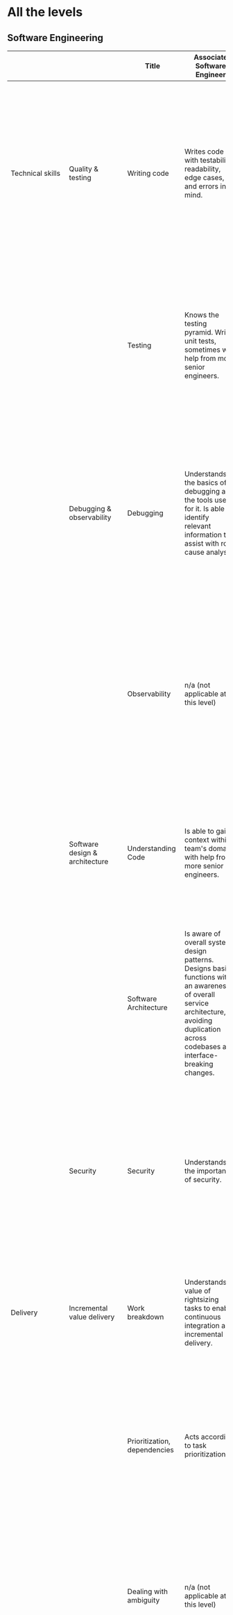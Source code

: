 # All the levels

 
## Software Engineering

|                  	|                                	| Title                                	| Associate Software Engineer                                                                                                                                                                                                    	| Software Engineer                                                                                                                                                                                                                                                                                                                  	| Senior Software Engineer                                                                                                                                                                                                                                                                                                                  	| Staff Software Engineer                                                                                                                                                                                                                                                                                                                                                  	|
|------------------	|--------------------------------	|--------------------------------------	|--------------------------------------------------------------------------------------------------------------------------------------------------------------------------------------------------------------------------------	|------------------------------------------------------------------------------------------------------------------------------------------------------------------------------------------------------------------------------------------------------------------------------------------------------------------------------------	|-------------------------------------------------------------------------------------------------------------------------------------------------------------------------------------------------------------------------------------------------------------------------------------------------------------------------------------------	|--------------------------------------------------------------------------------------------------------------------------------------------------------------------------------------------------------------------------------------------------------------------------------------------------------------------------------------------------------------------------	|
| Technical skills 	| Quality & testing              	| Writing code                         	| Writes code with testability, readability, edge cases, and errors in mind.                                                                                                                                                     	| Consistently writes functions that are easily testable, easily understood by other developers, and accounts for edge cases and errors. Uses docstrings effectively.                                                                                                                                                                	| Consistently writes production-ready code that is easily testable, easily understood by other developers, and accounts for edge cases and errors. Understands when it is appropriate to leave comments, but biases towards self-documenting code.                                                                                         	| Consistently writes production-ready code that is easily testable, easily understood by other developers, and accounts for edge cases and errors. Understands when it is appropriate to leave comments, but biases towards self-documenting code.                                                                                                                        	|
|                  	|                                	| Testing                              	| Knows the testing pyramid. Writes unit tests, sometimes with help from more senior engineers.                                                                                                                                  	| Understands the testing pyramid, writes unit tests in accordance with it, as well as higher level tests with help from more senior engineers. Always tests expected edge cases and errors as well as the happy path.                                                                                                               	| Understands the testing pyramid, and writes unit tests as well as higher level tests in accordance with it. Always writes tests to handle expected edge cases and errors gracefully, as well as happy paths.                                                                                                                              	| Understands their team's testing approach, and uses quality metrics to identify gaps. Works with their team to recommend solutions that are in accordance with accepted testing frameworks and the testing pyramid.                                                                                                                                                      	|
|                  	| Debugging & observability      	| Debugging                            	| Understands the basics of debugging and the tools used for it. Is able to identify relevant information to assist with root cause analysis.                                                                                    	| Uses a systematic approach to debug issues located within their team's sphere of ownership. Is able to interpret data to build and test proposed solutions to issues identified in root cause analyses.                                                                                                                            	| Proficient at using systematic debugging to diagnose issues located within their team's sphere of ownership. Uses systematic debugging to diagnose cross service issues, and is able to draw informed conclusions sometimes with incomplete data.                                                                                         	| Proficient at using systematic debugging to diagnose all issues within the scope of their domain.                                                                                                                                                                                                                                                                        	|
|                  	|                                	| Observability                        	| n/a (not applicable at this level)                                                                                                                                                                                             	| Is aware of the organization's monitoring philosophy and the operational data for their team’s domain.                                                                                                                                                                                                                             	| Is aware of the organization's monitoring philosophy. Helps tune and change the monitoring on their team accordingly. Is aware of the operational data for their team’s domain and uses it as a basis for suggesting stability and performance improvements.                                                                              	| Drives monitoring work on their team based on the organization's monitoring philosophy. Is aware of the operational data for their team’s domain and uses it as a basis for driving changes to the team's services to achieve stability and performance improvements.                                                                                                    	|
|                  	| Software design & architecture 	| Understanding Code                   	| Is able to gain context within team's domain with help from more senior engineers.                                                                                                                                             	| Understands a portion of the team's domain, can gain sufficient context to work productively in that portion.                                                                                                                                                                                                                      	| Understands their team's domain at a high level and can gather sufficient context to work productively within it. Has expertise in a portion of their team's domain.                                                                                                                                                                      	| Has expertise in their team's domain, including the breadth of services, how they interact, and data flows between systems. Understands adjacent domains as they affect their team.                                                                                                                                                                                      	|
|                  	|                                	| Software Architecture                	| Is aware of overall system design patterns. Designs basic functions with an awareness of overall service architecture, avoiding duplication across codebases and interface-breaking changes.                                   	| Designs functions that are aligned with the overall system design patterns.                                                                                                                                                                                                                                                        	| Consistently designs code that is aligned with the overall system design patterns. Utilizes abstractions and code isolation effectively.                                                                                                                                                                                                  	| Engineers services and systems using well accepted design patterns to allow for iterative, autonomous development and future scaling. Anticipates future use cases and makes design decisions that minimize the cost of future changes.                                                                                                                                  	|
|                  	| Security                       	| Security                             	| Understands the importance of security.                                                                                                                                                                                        	| Understands the importance of security. Utilizes this knowledge to ask more senior engineers for help on making decisions that may have security implications.                                                                                                                                                                     	| Approaches all engineering work with a security lens. Actively looks for security vulnerabilities both in the code and when providing peer reviews.                                                                                                                                                                                       	| Actively works with the security team, as well as their own team, to refine their team's approach to security based on the organization's security strategy. Fosters a security first mindset within their own team, and leads by example.                                                                                                                               	|
| Delivery         	| Incremental value delivery     	| Work breakdown                       	| Understands value of rightsizing tasks to enable continuous integration and incremental delivery.                                                                                                                              	| Before beginning work, ensures that tasks are appropriately sized for continuous integration and incremental delivery with help from teammates and manager.                                                                                                                                                                        	| Reviews tasks critically and ensures they’re appropriately sized for continuous integration and incremental delivery.                                                                                                                                                                                                                     	| Reviews epics and projects critically and ensures they’re appropriately broken down and prioritized, and well understood by the team.                                                                                                                                                                                                                                    	|
|                  	|                                	| Prioritization, dependencies         	| Acts according to task prioritization.                                                                                                                                                                                         	| Understands and acts according to task prioritization. Notes dependencies.                                                                                                                                                                                                                                                         	| Ensures tasks are prioritized correctly, and that dependencies are noted.                                                                                                                                                                                                                                                                 	| Ensures dependencies are noted and well understood by the team, at both the task and epic level. Works within their team to foster a culture of priority setting and urgency in alignment with organizational strategy.                                                                                                                                                  	|
|                  	|                                	| Dealing with ambiguity               	| n/a (not applicable at this level)                                                                                                                                                                                             	| Usually handles risk, change, and uncertainty within their personal scope of work effectively. Usually decides and acts responsibly without having the total picture during routine business, and when in high pressure situations.                                                                                                	| Handles risk, change, and uncertainty within their personal scope of work effectively. Decides and acts responsibly without having the total picture during routine business and when in high pressure situations.                                                                                                                        	| Effectively handles risk, change, and uncertainty within their team. Decides and acts responsibly in their work with their team without having the total picture during routine business, as well as when in high pressure situations.                                                                                                                                   	|
|                  	| Self-organization              	| Reliability, delivery accountability 	| Has daily conversation with the team about the progress of their work. Delivers on commitments with a sense of urgency.                                                                                                        	| Commits to a realistic amount of work, and works with their teammates both to ensure they understand priority and urgency, and to deliver upon them accordingly. Escalates any blockers, delays, and cost ballooning to their team daily. Clarifies expectations with their teammates.                                             	| Ensures their commitments are realistic, understands their priority and urgency, and delivers upon them accordingly. Anticipates and communicates blockers, delays, and cost ballooning for their work before they require escalation. Ensures expectations within their team are clarified between all parties involved.                 	| Anticipates and communicates blockers, delays, and cost ballooning within their team’s projects, before they require escalation. Ensures expectations with their team and external stakeholders are clarified between all parties involved.                                                                                                                              	|
|                  	|                                	| Economic thinking                    	| Understands the importance of weighing cost and value in decision making. Asks more senior engineers for help in applying this type of thinking to their work.                                                                 	| When taking action, weighs cost and value in order to take the most economic action with help from more senior engineers. Sometimes uses this type of thinking to make suggestions to teammates.                                                                                                                                   	| When taking action, weighs cost and value in order to take the most economic action. Uses this thinking in their own work, and to make suggestions to teammates.                                                                                                                                                                          	| When taking action, weighs cost and value in order to take the most economic action. Uses this thinking in their own work, and to foster a culture within their team where people apply economic thinking to make timely decisions.                                                                                                                                      	|
| Communication    	| Feedback                       	| Delivering Feedback                  	| Understands how to deliver praise and constructive feedback in a useful manner.                                                                                                                                                	| Delivers praise and constructive feedback to their team, teammates, and manager in a useful manner.                                                                                                                                                                                                                                	| Delivers praise and constructive feedback to their team, teammates, and manager in a useful manner. Delivers feedback to their team's business stakeholders when opportunities arise.                                                                                                                                                     	| Fosters a culture of delivering praise and constructive feedback within their team and team's respective business stakeholders. Actively demonstrates these behaviours.                                                                                                                                                                                                  	|
|                  	|                                	| Seeking and receiving feedback       	| Actively seeks out feedback from their teammates and manager, and works to use feedback that they receive as a tool for growth.                                                                                                	| Actively seeks out feedback from their teammates and manager, and works to use feedback that they receive as a tool for growth.                                                                                                                                                                                                    	| Actively seeks out feedback from their teammates and manager, and works to use feedback that they receive as a tool for growth.                                                                                                                                                                                                           	| Works within their team and with its business stakeholders to foster a culture of seeking out feedback and using it as a tool for growth. Actively demonstrates these behaviours.                                                                                                                                                                                        	|
|                  	| Communication                  	| Effective communication              	| Communicates effectively, clearly, concisely and in an audience-oriented way, in written and verbal form. Actively listens to others and ensures they are understood. Pays attention to nonverbal communication.               	| Usually communicates effectively, clearly, concisely and in an audience-oriented way in written and verbal form both technical and non technical subjects, to their teammates. Actively listens to others and ensures they are understood. Pays attention to nonverbal communication.                                              	| Communicates effectively, clearly, concisely in written and verbal form both technical and non technical subjects, and in an audience-oriented way. Actively listens to others and ensures they are understood. Pays attention to nonverbal communication.                                                                                	| Is able to communicate effectively with a diverse team. Fosters a culture of clear, concise, effective, audience-oriented communication on their team, ensuring teammates actively listen to others and are understood. Actively demonstrates these behaviours. Pays attention to nonverbal communication.                                                               	|
|                  	|                                	| Knowledge Sharing                    	| Understands their area of work and shares their knowledge frequently with their teammates.                                                                                                                                     	| Understands their work domain, shares their knowledge frequently with their teammates and contributes to their team's documentation. Watches out for opportunities to share knowledge.                                                                                                                                             	| Understands their team's domain, shares their knowledge frequently with their teammates and contributes to their team's documentation. Watches out for opportunities to share knowledge and encourages others to do the same.                                                                                                             	| Fosters a culture of documentation and knowledge sharing within their team and with their team's business stakeholders; actively demonstrates these behaviors.                                                                                                                                                                                                           	|
|                  	| Collaboration                  	| Teamwork                             	| Helps their teammates when requested. Gives or shares credit where due.                                                                                                                                                        	| When requested, helps their teammates overcome obstacles, resolve blockers, and complete work tasks. Gives or shares credit where due.                                                                                                                                                                                             	| Sometimes helps their teammates overcome obstacles, resolve blockers, and complete work tasks. Defaults to training teammates how to solve issues for themselves rather than simply solving the matter on their behalf. Gives or shares credit where due.                                                                                 	| Consistently helps their teammates overcome obstacles, resolve blockers, and complete work tasks. Defaults to training teammates how to solve issues for themselves rather than simply solving the matter on their behalf. Gives or shares credit where due.                                                                                                             	|
|                  	|                                	| Relationship building                	| Works to build strong relationships with their teammates and manager.                                                                                                                                                          	| Works to build strong relationships with their teammates, manager, and product counterpart.                                                                                                                                                                                                                                        	| Works to build strong relationships with their teammates, manager, as well as their teams' relevant business stakeholders.                                                                                                                                                                                                                	| Works to build and improve strong relationships with their teammates, manager, their teams' relevant business stakeholders, and senior engineers across the organization. Leverages relationships to better plan for and position their team.                                                                                                                            	|
|                  	|                                	| Handling disagreement                	| Openly shares their opinions and contributes to discussions in a respectful manner. Works with teammates to resolve disagreement in a healthy manner. Is open to changing their perspective and plans based on others' input.  	| Openly shares their opinions and contributes to discussions in a respectful manner. Approaches disagreement with their teammates non-defensively with inquisitiveness. Uses contradictory opinions as a basis for constructive, productive conversations. Is open to changing their perspective and plans based on others' input.  	| Encourages their teammates to openly share their opinions and contribute to discussions in a respectful manner. Approaches disagreement non-defensively with inquisitiveness. Uses contradictory opinions as a basis for constructive, productive conversations. Is open to changing their perspective and plans based on others' input.  	| Fosters a culture within their team where people are encouraged to share their opinions and contribute to discussions in a respectful manner, approach disagreement non-defensively with inquisitiveness, and use contradictory opinions as a basis for constructive, productive conversations. Is open to changing their perspective and plans based on others' input.  	|
| Leadership       	| Decision making                	| Decision making                      	| Understands the impact of biases on decision making. Understands accountability.                                                                                                                                               	| Strives to be objective and reflects on their own biases when making decisions. Holds themselves accountable for decision and outcomes.                                                                                                                                                                                            	| Strives to be objective and reflects on their own biases when making decisions. Holds themselves accountable for decision and outcomes.                                                                                                                                                                                                   	| Takes ownership of decisions made in their team by helping their teammates make clear decisions in alignment with organizational goals, backing decisions made, and taking responsibility for their success. Raises awareness for how biases impact decisions and ensures accountability is practiced within their team. Demonstrates these behaviours themselves.       	|
|                  	| Driving alignment              	| Driving alignment                    	| Contributes to conversations based on organizational strategy and principles with their teammates when appropriate. Strongly oriented towards goals and works towards their team's goals.                                      	| Has conversations based on organizational strategy and principles with their teammates when appropriate. Strongly oriented towards goals and works towards their team's goals.                                                                                                                                                     	| Has conversations based on organizational strategy and principles with their teammates when appropriate to ensure team alignment. Strongly oriented towards goals and ensures their team is continuously working towards their shared goals.                                                                                              	| Fosters a culture within their team of having conversations based on organizational strategy and principles to create alignment. Strongly oriented towards goals and ensures their team is continuously working towards their goals.                                                                                                                                     	|
|                  	| Process thinking               	| Process thinking                     	| Understands their team's practices and processes.                                                                                                                                                                              	| Sometimes thinks about team practices and processes and discusses improvements with team.                                                                                                                                                                                                                                          	| Regularly thinks about team practices and processes and discusses improvements with team.                                                                                                                                                                                                                                                 	| Thinks about team practices and processes and regularly discusses improvements with their team. Sometimes collaborates with others to improve organizational practices and processes.                                                                                                                                                                                    	|
|                  	| Facilitation                   	| Facilitation                         	|                                                                                                                                                                                                                                	|                                                                                                                                                                                                                                                                                                                                    	| Facilitates discussions within their team, ensuring that everyone has an opportunity to share their opinion and be heard, and that discussion outcomes tie to stated goals. Encourages quiet participants and ensures no one person dominates the conversation.                                                                           	| Facilitates discussions within their team, ensuring that everyone has an opportunity to share their opinion and be heard, and that discussion outcomes tie to stated goals. Encourages quiet participants and ensures no one person dominates the conversation.                                                                                                          	|
|                  	| Mentoring                      	| Mentoring                            	| Seeks out mentorship to grow their own experience.                                                                                                                                                                             	| Seeks out mentorship to grow their own experience. Sometimes mentors their teammates in an open, respectful, flexible, empathetic manner.                                                                                                                                                                                          	| Mentors their teammates in an open, respectful, flexible, empathetic manner. Seeks out mentoring opportunities specifically to create team redundancy and backfill ability.                                                                                                                                                               	| Mentors their teammates in an open, respectful, flexible, empathetic manner. Seeks out mentoring opportunities specifically to create team redundancy and backfill ability. Mentors members of other teams as needed.                                                                                                                                                    	|
| Strategic Impact 	| Business Acumen & Strategy     	| Business acumen                      	| Has a basic understanding of their team's domain.                                                                                                                                                                              	| Has a basic understanding of their team's domain, and how it contributes to overall business strategy.                                                                                                                                                                                                                             	| Has a thorough understanding of their team's domain, and how it contributes to overall business strategy. Has a basic understanding of adjacent teams' business domains.                                                                                                                                                                  	| Has a thorough understanding of their team's domain, strategy, and how it maps to overall market trends. Has a thorough understanding of adjacent teams' strategies and how they map to their team and interaction points.                                                                                                                                               	|
|                  	|                                	| Strategic work                       	| n/a (not applicable at this level)                                                                                                                                                                                             	| Understands the organization's engineering strategy.                                                                                                                                                                                                                                                                               	| Understands the organization's engineering strategy. Usually involved in discussions about the implications for their team.                                                                                                                                                                                                               	| Collaborates and decides on their team's engineering work based on organization's engineering strategy, together with their teammates and senior engineers. Sometimes involved in work on organizational engineering strategy.                                                                                                                                           	|
|                  	|                                	| Product Thinking                     	| Understands basic utility of the product.                                                                                                                                                                                      	| Understands product area of focus, how it fits into the overall business, and sometimes makes improvement suggestions for it.                                                                                                                                                                                                      	| Thoroughly understands the business model in relation to their current product focus area. Sometimes participates in roadmap feedback with product team. Looks for opportunities to simplify product & technical design.                                                                                                                  	| Evaluates and creates new product features in collaboration with the product team. Regularly participates in the creation of the team roadmap and ensuing feedback. Simplifies product and technical design through proactive conversations.                                                                                                                             	|

## Site Reliability Engineering

|                  	|                                	| Title                                   	| Associate SRE                                                                                                                                                                                                                  	| SRE                                                                                                                                                                                                                                                                                                                                	| Senior SRE                                                                                                                                                                                                                                                                                                                                	|
|------------------	|--------------------------------	|-----------------------------------------	|--------------------------------------------------------------------------------------------------------------------------------------------------------------------------------------------------------------------------------	|------------------------------------------------------------------------------------------------------------------------------------------------------------------------------------------------------------------------------------------------------------------------------------------------------------------------------------	|-------------------------------------------------------------------------------------------------------------------------------------------------------------------------------------------------------------------------------------------------------------------------------------------------------------------------------------------	|
| Technical skills 	| Quality & testing              	| Writing code                            	| Writes code with testability and readability in mind.                                                                                                                                                                          	| Consistently writes functions that are easily testable, easily understood by other developers, and accounts for edge cases and errors. Uses docstrings effectively.                                                                                                                                                                	| Consistently writes production-ready code that is easily testable, easily understood by other developers, and accounts for edge cases and errors. Understands when it is appropriate to leave comments, but biases towards self-documenting code.                                                                                         	|
|                  	|                                	| Testing and documentation               	| Knows the testing pyramid. Writes unit tests, sometimes with help from more senior engineers.                                                                                                                                  	| Understands the testing pyramid, writes unit tests in accordance with it, as well as higher level tests with help from more senior engineers. Always tests expected edge cases and errors as well as the happy path.                                                                                                               	| Understands the testing pyramid, and writes unit tests as well as higher level tests in accordance with it. Always writes tests to handle expected edge cases and errors gracefully, as well as happy paths.                                                                                                                              	|
|                  	| Debugging & observability      	| Debugging                               	| Understands the basics of debugging and the tools used for it. Is able to identify relevant information to assist with root cause analysis.                                                                                    	| Uses a systematic approach to debug issues located within their team's sphere of ownership. Is able to interpret data to build and test proposed solutions to issues identified in root cause analyses.                                                                                                                            	| Proficient at using systematic debugging to diagnose issues located within their team's sphere of ownership. Uses systematic debugging to diagnose cross service issues, and is able to draw informed conclusions sometimes with incomplete data.                                                                                         	|
|                  	|                                	| Observability                           	| Basic knowledge of systems and application monitoring.                                                                                                                                                                         	| Is aware of the organization's monitoring philosophy and the operational data for their team’s domain.                                                                                                                                                                                                                             	| Is aware of the organization's monitoring philosophy. Helps tune and change the monitoring on their team accordingly. Is aware of the operational data for their team’s domain and uses it as a basis for suggesting stability and performance improvements.                                                                              	|
|                  	| Software design & architecture 	| Understanding Code                      	| Is able to gain context within team's domain with help from more senior engineers.                                                                                                                                             	| Understands a portion of the team's domain, can gain sufficient context to work productively in that portion.                                                                                                                                                                                                                      	| Understands their team's domain at a high level and can gather sufficient context to work productively within it. Has expertise in a portion of their team's domain.                                                                                                                                                                      	|
|                  	|                                	| Infrastructure / Software Architecture  	| Is aware of overall infrastructure architecture. Writes basic scripts with an awareness of overall service architecture, avoiding duplication across codebases and infrastructure-breaking changes.                            	| Designs functions that are aligned with the overall system design patterns.                                                                                                                                                                                                                                                        	| Consistently designs code that is aligned with the overall system design patterns. Utilizes abstractions and code isolation effectively.                                                                                                                                                                                                  	|
|                  	| Security                       	| Security                                	| Understands the importance of security.                                                                                                                                                                                        	| Understands the importance of security. Utilizes this knowledge to ask more senior engineers for help on making decisions that may have security implications.                                                                                                                                                                     	| Approaches all engineering work with a security lens. Actively looks for security vulnerabilities both in the code and when providing peer reviews.                                                                                                                                                                                       	|
| Delivery         	| Incremental value delivery     	| Work breakdown                          	| Ability to understand when a task goes beyond skill set.                                                                                                                                                                       	| Before beginning work, ensures that tasks are appropriately sized for continuous integration and incremental delivery with help from teammates and manager.                                                                                                                                                                        	| Reviews tasks critically and ensures they’re appropriately sized for continuous integration and incremental delivery.                                                                                                                                                                                                                     	|
|                  	|                                	| Prioritization, dependencies            	| Acts according to task prioritization.                                                                                                                                                                                         	| Understands and acts according to task prioritization. Notes dependencies.                                                                                                                                                                                                                                                         	| Ensures tasks are prioritized correctly, and that dependencies are noted.                                                                                                                                                                                                                                                                 	|
|                  	|                                	| Dealing with ambiguity                  	| Reaches out to team with questions when unsure of expectations or work.                                                                                                                                                        	| Usually handles risk, change, and uncertainty within their personal scope of work effectively. Usually decides and acts responsibly without having the total picture during routine business, and when in high pressure situations.                                                                                                	| Handles risk, change, and uncertainty within their personal scope of work effectively. Decides and acts responsibly without having the total picture during routine business and when in high pressure situations.                                                                                                                        	|
|                  	| Self-organization              	| Reliability, delivery, accountability   	| Has daily conversation with the team about the progress of their work. Delivers on commitments with a sense of urgency.                                                                                                        	| Commits to a realistic amount of work, and works with their teammates both to ensure they understand priority and urgency, and to deliver upon them accordingly. Escalates any blockers, delays, and cost ballooning to their team daily. Clarifies expectations with their teammates.                                             	| Ensures their commitments are realistic, understands their priority and urgency, and delivers upon them accordingly. Anticipates and communicates blockers, delays, and cost ballooning for their work before they require escalation. Ensures expectations within their team are clarified between all parties involved.                 	|
|                  	|                                	| Economic thinking                       	| Understands the importance of weighing cost and value in decision making. Asks more senior engineers for help in applying this type of thinking to their work.                                                                 	| When taking action, weighs cost and value in order to take the most economic action with help from more senior engineers. Sometimes uses this type of thinking to make suggestions to teammates.                                                                                                                                   	| When taking action, weighs cost and value in order to take the most economic action. Uses this thinking in their own work, and to make suggestions to teammates.                                                                                                                                                                          	|
| Communication    	| Feedback                       	| Delivering Feedback                     	| Understands how to deliver praise and constructive feedback in a useful manner.                                                                                                                                                	| Delivers praise and constructive feedback to their team, teammates, and manager in a useful manner.                                                                                                                                                                                                                                	| Delivers praise and constructive feedback to their team, teammates, and manager in a useful manner. Delivers feedback to their team's business stakeholders when opportunities arise.                                                                                                                                                     	|
|                  	|                                	| Seeking and receiving feedback          	| Actively seeks out feedback from their teammates and manager, and works to use feedback that they receive as a tool for growth.                                                                                                	| Actively seeks out feedback from their teammates and manager, and works to use feedback that they receive as a tool for growth.                                                                                                                                                                                                    	| Actively seeks out feedback from their teammates and manager, and works to use feedback that they receive as a tool for growth.                                                                                                                                                                                                           	|
|                  	| Communication                  	| Effective communication                 	| Communicates effectively, clearly, concisely and in an audience-oriented way, in written and verbal form. Actively listens to others and pays attention to nonverbal communication.                                            	| Usually communicates effectively, clearly, concisely and in an audience-oriented way in written and verbal form both technical and non technical subjects, to their teammates. Actively listens to others and ensures they are understood. Pays attention to nonverbal communication.                                              	| Communicates effectively, clearly, concisely in written and verbal form both technical and non technical subjects, and in an audience-oriented way. Actively listens to others and ensures they are understood. Pays attention to nonverbal communication.                                                                                	|
|                  	|                                	| Knowledge Sharing                       	| Understands their area of work and shares their knowledge frequently with their teammates.                                                                                                                                     	| Understands their work domain, shares their knowledge frequently with their teammates and contributes to their team's documentation. Watches out for opportunities to share knowledge.                                                                                                                                             	| Understands their team's domain, shares their knowledge frequently with their teammates and contributes to their team's documentation. Watches out for opportunities to share knowledge and encourages others to do the same.                                                                                                             	|
|                  	| Collaboration                  	| Teamwork                                	| Helps their teammates when requested. Gives or shares credit where due.                                                                                                                                                        	| Helps their teammates overcome obstacles, resolve blockers, and complete work tasks. Gives or shares credit where due.                                                                                                                                                                                                             	| Helps guide their teammates in overcoming obstacles, resolving blockers, and completing work tasks. Defaults to training teammates how to solve issues for themselves rather than simply solving the matter on their behalf. Gives or shares credit where due.                                                                            	|
|                  	|                                	| Relationship building                   	| Works to build strong relationships with their teammates and manager.                                                                                                                                                          	| Works to build strong relationships with their teammates, manager, and product counterpart(s).                                                                                                                                                                                                                                     	| Works to build strong relationships with their teammates, manager, as well as their teams' relevant business stakeholders. Approachable to newer and mid-level engineers and acts as a point of contact for people outside the team.                                                                                                      	|
|                  	|                                	| Handling disagreement                   	| Openly shares their opinions and contributes to discussions in a respectful manner. Works with teammates to resolve disagreement in a healthy manner. Is open to changing their perspective and plans based on others' input.  	| Openly shares their opinions and contributes to discussions in a respectful manner. Approaches disagreement with their teammates non-defensively with inquisitiveness. Uses contradictory opinions as a basis for constructive, productive conversations. Is open to changing their perspective and plans based on others' input.  	| Encourages their teammates to openly share their opinions and contribute to discussions in a respectful manner. Approaches disagreement non-defensively with inquisitiveness. Uses contradictory opinions as a basis for constructive, productive conversations. Is open to changing their perspective and plans based on others' input.  	|
| Leadership       	| Decision making                	| Decision making                         	| May understand the impact of biases on decision making. Understands accountability.                                                                                                                                            	| Strives to be objective and reflects on their own biases when making decisions. Holds themselves accountable for decisions and outcomes.                                                                                                                                                                                           	| Strives to be objective and reflects on their own biases when making decisions. Holds themselves accountable for decisions and outcomes. Asks questions and facilitates the decision making process for the team.                                                                                                                         	|
|                  	| Driving alignment              	| Driving alignment                       	| Contributes to conversations based on Platform strategy and principles with their teammates when appropriate. Strongly oriented towards goals and works towards their team's goals.                                            	| Starts conversations based on organizational strategy and principles with their teammates when appropriate. Strongly oriented towards goals and works towards their team's goals.                                                                                                                                                  	| Facilitates conversations based on organizational strategy and principles with their teammates when appropriate to ensure team alignment. Strongly oriented towards goals and ensures their team is continuously working towards their shared goals.                                                                                      	|
|                  	| Process thinking               	| Process thinking                        	| Understands their team's practices and processes. For incident management, understand the responsibilities of the infrastructure team and the process for communicating to the rest of the org.                                	| Regularly thinks about team practices and processes and discusses improvements with team.                                                                                                                                                                                                                                          	| Regularly thinks about and suggests improvements to team practices and processes and discusses improvements with team.                                                                                                                                                                                                                    	|
|                  	| Facilitation                   	| Facilitation                            	| n/a (not applicable at this level)                                                                                                                                                                                             	| Occasionally facilitates discussions within their team, ensuring that everyone has an opportunity to share their opinion and be heard, and that discussion outcomes tie to stated goals. Encourages quiet participants and ensures no one person dominates the conversation.                                                       	| Facilitates discussions inside and outside team, ensuring that everyone has an opportunity to share their opinion and be heard, and that discussion outcomes tie to stated goals. Encourages quiet participants and ensures no one person dominates the conversation. Ensures relevant parties are included in discussions.               	|
|                  	| Mentoring                      	| Mentoring                               	| Seeks out mentorship to grow their own experience.                                                                                                                                                                             	| Seeks out mentorship to grow their own experience. Sometimes mentors their teammates in an open, respectful, flexible, empathetic manner.                                                                                                                                                                                          	| Mentors their teammates in an open, respectful, flexible, empathetic manner. Seeks out mentoring opportunities specifically to reduce knowledge / skill silos. Facilitates cross-functional mentorship, connecting people with mentors from different teams and vice versa.                                                               	|
| Strategic Impact 	| Business & Team Strategy       	| Business strategy                       	| Has basic understanding of the company strategy                                                                                                                                                                                	| Understands the organization's engineering strategy.                                                                                                                                                                                                                                                                               	| Has a thorough understanding of their team's domain, and how it contributes to overall business strategy. Has a basic understanding of adjacent teams' business domains.                                                                                                                                                                  	|
|                  	|                                	| Team strategy                           	| Has a basic understanding of their team's domain.                                                                                                                                                                              	| Has a basic understanding of their team's domain, and how it contributes to overall business strategy.                                                                                                                                                                                                                             	| Understands the organization's engineering strategy. Usually involved in discussions about the implications for their team (team strategy, roadmapping).                                                                                                                                                                                  	|
|                  	|                                	| Platform Thinking                       	| Understands basic utility of the Platform.                                                                                                                                                                                     	| Understands Platform area of focus, how it fits into the overall business, and sometimes makes improvement suggestions for it.                                                                                                                                                                                                     	| Thoroughly understands the business model in relation to their current platform focus area. Usually participates in roadmap feedback with their team. Looks for opportunities to simplify platform & technical design.                                                                                                                    	|